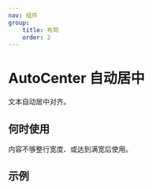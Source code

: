 ```yaml
---
nav: 组件
group:
    title: 布局
    order: 2
---
```



# AutoCenter 自动居中

文本自动居中对齐。

## 何时使用

内容不够整行宽度、或达到满宽后使用。

## 示例

<code src="./demos/demo1.tsx"></code>
